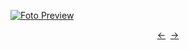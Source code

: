 [![Foto Preview](preview/project-1000.avif)](https://20essentials.github.io/project-1000)

<div align="center" style="display: flex; justify-content: center;">
  <a  href="https://github.com/20essentials/project-000-999" target="_blank">&#8592;</a>
  &nbsp;&nbsp;
  <a  href="https://github.com/20essentials/project-1001" target="_blank">&#8594;</a>
</div>
